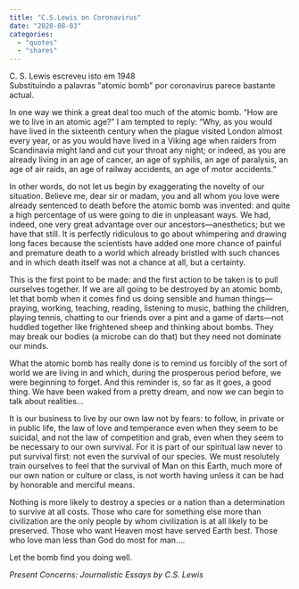 ```yaml
---
title: "C.S.Lewis on Coronavirus"
date: "2020-08-03"
categories: 
  - "quotes"
  - "shares"
---
```


C. S. Lewis escreveu isto em 1948  
Substituindo a palavras "atomic bomb" por coronavirus parece bastante actual.

In one way we think a great deal too much of the atomic bomb. “How are we to live in an atomic age?” I am tempted to reply: “Why, as you would have lived in the sixteenth century when the plague visited London almost every year, or as you would have lived in a Viking age when raiders from Scandinavia might land and cut your throat any night; or indeed, as you are already living in an age of cancer, an age of syphilis, an age of paralysis, an age of air raids, an age of railway accidents, an age of motor accidents.”

In other words, do not let us begin by exaggerating the novelty of our situation. Believe me, dear sir or madam, you and all whom you love were already sentenced to death before the atomic bomb was invented: and quite a high percentage of us were going to die in unpleasant ways. We had, indeed, one very great advantage over our ancestors—anesthetics; but we have that still. It is perfectly ridiculous to go about whimpering and drawing long faces because the scientists have added one more chance of painful and premature death to a world which already bristled with such chances and in which death itself was not a chance at all, but a certainty.

This is the first point to be made: and the first action to be taken is to pull ourselves together. If we are all going to be destroyed by an atomic bomb, let that bomb when it comes find us doing sensible and human things—praying, working, teaching, reading, listening to music, bathing the children, playing tennis, chatting to our friends over a pint and a game of darts—not huddled together like frightened sheep and thinking about bombs. They may break our bodies (a microbe can do that) but they need not dominate our minds.

What the atomic bomb has really done is to remind us forcibly of the sort of world we are living in and which, during the prosperous period before, we were beginning to forget. And this reminder is, so far as it goes, a good thing. We have been waked from a pretty dream, and now we can begin to talk about realities...

It is our business to live by our own law not by fears: to follow, in private or in public life, the law of love and temperance even when they seem to be suicidal, and not the law of competition and grab, even when they seem to be necessary to our own survival. For it is part of our spiritual law never to put survival first: not even the survival of our species. We must resolutely train ourselves to feel that the survival of Man on this Earth, much more of our own nation or culture or class, is not worth having unless it can be had by honorable and merciful means.

Nothing is more likely to destroy a species or a nation than a determination to survive at all costs. Those who care for something else more than civilization are the only people by whom civilization is at all likely to be preserved. Those who want Heaven most have served Earth best. Those who love man less than God do most for man....

Let the bomb find you doing well.

_Present Concerns: Journalistic Essays by C.S. Lewis_
